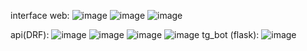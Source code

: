 interface web:
![image](https://github.com/flezzzer/web1/assets/141737861/60fb2d5f-3df7-442f-9df6-dad61215e3e6)
![image](https://github.com/flezzzer/web1/assets/141737861/59334414-49c6-42e8-ba69-431f9a56583b)
![image](https://github.com/flezzzer/web1/assets/141737861/b893bd5a-74fc-469b-911f-caab83f26a10)

api(DRF):
![image](https://github.com/flezzzer/web1/assets/141737861/7983f839-e5ca-48fc-a748-cf8bc4817994)
![image](https://github.com/flezzzer/web1/assets/141737861/d322f217-ebf3-4292-a4b5-759972491cf2)
![image](https://github.com/flezzzer/web1/assets/141737861/955209a0-6a7b-47fe-bbe5-7742cf4f9cb6)
![image](https://github.com/flezzzer/web1/assets/141737861/c4f84647-9585-4407-ae1b-1f7f2f866c4f)
tg_bot (flask):
![image](https://github.com/flezzzer/web1/assets/141737861/f88f00f7-88c3-44b9-89f3-de328fc9915e)




